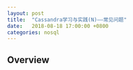 ```yaml
---
layout: post
title:  "Cassandra学习与实践(N)——常见问题"
date:   2018-08-18 17:00:00 +0800
categories: nosql
---
```


## Overview